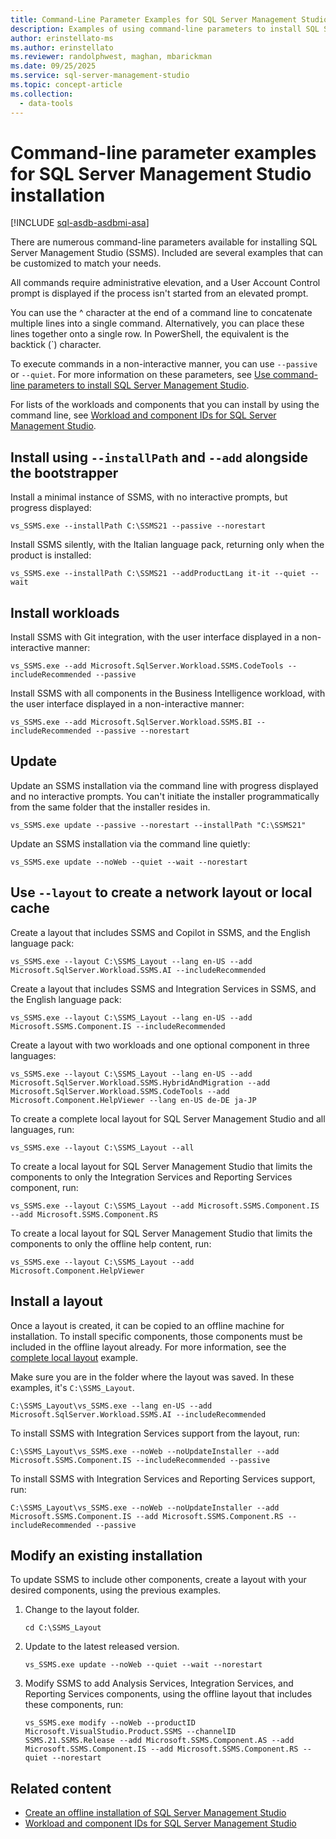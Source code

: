 ```yaml
---
title: Command-Line Parameter Examples for SQL Server Management Studio Installation
description: Examples of using command-line parameters to install SQL Server Management Studio (SSMS).
author: erinstellato-ms
ms.author: erinstellato
ms.reviewer: randolphwest, maghan, mbarickman
ms.date: 09/25/2025
ms.service: sql-server-management-studio
ms.topic: concept-article
ms.collection:
  - data-tools
---
```

# Command-line parameter examples for SQL Server Management Studio installation

[!INCLUDE [sql-asdb-asdbmi-asa](../includes/applies-to-version/sql-asdb-asdbmi-asa.md)]

There are numerous command-line parameters available for installing SQL Server Management Studio (SSMS). Included are several examples that can be customized to match your needs.

All commands require administrative elevation, and a User Account Control prompt is displayed if the process isn't started from an elevated prompt.

You can use the ^ character at the end of a command line to concatenate multiple lines into a single command. Alternatively, you can place these lines together onto a single row. In PowerShell, the equivalent is the backtick (`) character.

To execute commands in a non-interactive manner, you can use `--passive` or `--quiet`. For more information on these parameters, see [Use command-line parameters to install SQL Server Management Studio](command-line-parameters.md).

For lists of the workloads and components that you can install by using the command line, see [Workload and component IDs for SQL Server Management Studio](workload-component-ids.md).

## Install using `--installPath` and `--add` alongside the bootstrapper

Install a minimal instance of SSMS, with no interactive prompts, but progress displayed:

```console
vs_SSMS.exe --installPath C:\SSMS21 --passive --norestart
```

Install SSMS silently, with the Italian language pack, returning only when the product is installed:

```console
vs_SSMS.exe --installPath C:\SSMS21 --addProductLang it-it --quiet --wait
```

## Install workloads

Install SSMS with Git integration, with the user interface displayed in a non-interactive manner:

```console
vs_SSMS.exe --add Microsoft.SqlServer.Workload.SSMS.CodeTools --includeRecommended --passive
```

Install SSMS with all components in the Business Intelligence workload, with the user interface displayed in a non-interactive manner:

```console
vs_SSMS.exe --add Microsoft.SqlServer.Workload.SSMS.BI --includeRecommended --passive --norestart
```

## Update

Update an SSMS installation via the command line with progress displayed and no interactive prompts. You can't initiate the installer programmatically from the same folder that the installer resides in.

```console
vs_SSMS.exe update --passive --norestart --installPath "C:\SSMS21"
```

Update an SSMS installation via the command line quietly:

```console
vs_SSMS.exe update --noWeb --quiet --wait --norestart
```

## Use `--layout` to create a network layout or local cache

Create a layout that includes SSMS and Copilot in SSMS, and the English language pack:

```console
vs_SSMS.exe --layout C:\SSMS_Layout --lang en-US --add Microsoft.SqlServer.Workload.SSMS.AI --includeRecommended
```

Create a layout that includes SSMS and Integration Services in SSMS, and the English language pack:

```console
vs_SSMS.exe --layout C:\SSMS_Layout --lang en-US --add Microsoft.SSMS.Component.IS --includeRecommended
```

Create a layout with two workloads and one optional component in three languages:

```console
vs_SSMS.exe --layout C:\SSMS_Layout --lang en-US --add Microsoft.SqlServer.Workload.SSMS.HybridAndMigration --add Microsoft.SqlServer.Workload.SSMS.CodeTools --add Microsoft.Component.HelpViewer --lang en-US de-DE ja-JP
```

To create a complete local layout for SQL Server Management Studio and all languages, run:

```console
vs_SSMS.exe --layout C:\SSMS_Layout --all
```

To create a local layout for SQL Server Management Studio that limits the components to only the Integration Services and Reporting Services component, run:

```console
vs_SSMS.exe --layout C:\SSMS_Layout --add Microsoft.SSMS.Component.IS --add Microsoft.SSMS.Component.RS
```

To create a local layout for SQL Server Management Studio that limits the components to only the offline help content, run:

```console
vs_SSMS.exe --layout C:\SSMS_Layout --add Microsoft.Component.HelpViewer
```

## Install a layout

Once a layout is created, it can be copied to an offline machine for installation. To install specific components, those components must be included in the offline layout already. For more information, see the [complete local layout](#use---layout-to-create-a-network-layout-or-local-cache) example.

Make sure you are in the folder where the layout was saved. In these examples, it's `C:\SSMS_Layout`.

```console
C:\SSMS_Layout\vs_SSMS.exe --lang en-US --add Microsoft.SqlServer.Workload.SSMS.AI --includeRecommended
```

To install SSMS with Integration Services support from the layout, run:

```console
C:\SSMS_Layout\vs_SSMS.exe --noWeb --noUpdateInstaller --add Microsoft.SSMS.Component.IS --includeRecommended --passive
```

To install SSMS with Integration Services and Reporting Services support, run:

```console
C:\SSMS_Layout\vs_SSMS.exe --noWeb --noUpdateInstaller --add Microsoft.SSMS.Component.IS --add Microsoft.SSMS.Component.RS --includeRecommended --passive
```

## Modify an existing installation

To update SSMS to include other components, create a layout with your desired components, using the previous examples.

1. Change to the layout folder.

   ```console
   cd C:\SSMS_Layout
   ```

1. Update to the latest released version.

   ```console
   vs_SSMS.exe update --noWeb --quiet --wait --norestart
   ```

1. Modify SSMS to add Analysis Services, Integration Services, and Reporting Services components, using the offline layout that includes these components, run:

   ```console
   vs_SSMS.exe modify --noWeb --productID Microsoft.VisualStudio.Product.SSMS --channelID SSMS.21.SSMS.Release --add Microsoft.SSMS.Component.AS --add Microsoft.SSMS.Component.IS --add Microsoft.SSMS.Component.RS --quiet --norestart
   ```

## Related content

- [Create an offline installation of SQL Server Management Studio](create-offline.md)
- [Workload and component IDs for SQL Server Management Studio](workload-component-ids.md)
